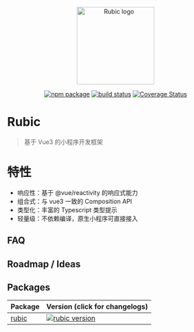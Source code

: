 <p align="center">
  <a href="https://rubic.vercel.app" target="_blank" rel="noopener noreferrer">
    <img width="180" src="https://rubic.vercel.app/images/logo.svg" alt="Rubic logo">
  </a>
</p>

<p align="center">
  <a href="https://npmjs.com/package/rubic"><img src="https://img.shields.io/npm/v/rubic.svg" alt="npm package"></a>
  <a href="https://github.com/JasKang/rubic/actions/workflows/ci.yml"><img src="https://github.com/JasKang/rubic/actions/workflows/ci.yml/badge.svg?branch=main" alt="build status"></a>
  <a href='https://coveralls.io/github/JasKang/rubic?branch=main'><img src='https://coveralls.io/repos/github/JasKang/rubic/badge.svg?branch=main' alt='Coverage Status' /></a>
</p>

# Rubic

> 基于 Vue3 的小程序开发框架

# 特性

- 响应性：基于 @vue/reactivity 的响应式能力
- 组合式：与 vue3 一致的 Composition API
- 类型化：丰富的 Typescript 类型提示
- 轻量级：不依赖编译，原生小程序可直接接入

## FAQ

## Roadmap / Ideas

## Packages

| Package                | Version (click for changelogs)                                                     |
| ---------------------- | :--------------------------------------------------------------------------------- |
| [rubic](packages/core) | [![rubic version](https://img.shields.io/npm/v/rubic.svg?label=%20)](CHANGELOG.md) |
